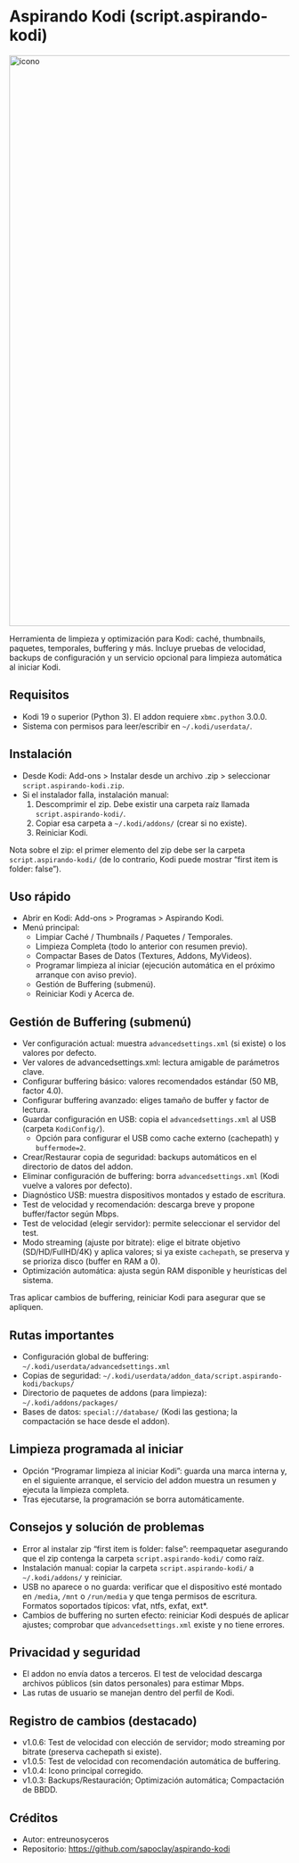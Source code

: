 # Aspirando Kodi (script.aspirando-kodi)

<img width="1024" height="1024" alt="icono" src="https://github.com/user-attachments/assets/3321db4d-e6e0-4619-9027-7db537574499" />

Herramienta de limpieza y optimización para Kodi: caché, thumbnails, paquetes, temporales, buffering y más. Incluye pruebas de velocidad, backups de configuración y un servicio opcional para limpieza automática al iniciar Kodi.

## Requisitos
- Kodi 19 o superior (Python 3). El addon requiere `xbmc.python` 3.0.0.
- Sistema con permisos para leer/escribir en `~/.kodi/userdata/`.

## Instalación
- Desde Kodi: Add-ons > Instalar desde un archivo .zip > seleccionar `script.aspirando-kodi.zip`.
- Si el instalador falla, instalación manual:
  1) Descomprimir el zip. Debe existir una carpeta raíz llamada `script.aspirando-kodi/`.
  2) Copiar esa carpeta a `~/.kodi/addons/` (crear si no existe).
  3) Reiniciar Kodi.

Nota sobre el zip: el primer elemento del zip debe ser la carpeta `script.aspirando-kodi/` (de lo contrario, Kodi puede mostrar “first item is folder: false”).

## Uso rápido
- Abrir en Kodi: Add-ons > Programas > Aspirando Kodi.
- Menú principal:
  - Limpiar Caché / Thumbnails / Paquetes / Temporales.
  - Limpieza Completa (todo lo anterior con resumen previo).
  - Compactar Bases de Datos (Textures, Addons, MyVideos).
  - Programar limpieza al iniciar (ejecución automática en el próximo arranque con aviso previo).
  - Gestión de Buffering (submenú).
  - Reiniciar Kodi y Acerca de.

## Gestión de Buffering (submenú)
- Ver configuración actual: muestra `advancedsettings.xml` (si existe) o los valores por defecto.
- Ver valores de advancedsettings.xml: lectura amigable de parámetros clave.
- Configurar buffering básico: valores recomendados estándar (50 MB, factor 4.0).
- Configurar buffering avanzado: eliges tamaño de buffer y factor de lectura.
- Guardar configuración en USB: copia el `advancedsettings.xml` al USB (carpeta `KodiConfig/`).
  - Opción para configurar el USB como cache externo (cachepath) y `buffermode=2`.
- Crear/Restaurar copia de seguridad: backups automáticos en el directorio de datos del addon.
- Eliminar configuración de buffering: borra `advancedsettings.xml` (Kodi vuelve a valores por defecto).
- Diagnóstico USB: muestra dispositivos montados y estado de escritura.
- Test de velocidad y recomendación: descarga breve y propone buffer/factor según Mbps.
- Test de velocidad (elegir servidor): permite seleccionar el servidor del test.
- Modo streaming (ajuste por bitrate): elige el bitrate objetivo (SD/HD/FullHD/4K) y aplica valores; si ya existe `cachepath`, se preserva y se prioriza disco (buffer en RAM a 0).
- Optimización automática: ajusta según RAM disponible y heurísticas del sistema.

Tras aplicar cambios de buffering, reiniciar Kodi para asegurar que se apliquen.

## Rutas importantes
- Configuración global de buffering: `~/.kodi/userdata/advancedsettings.xml`
- Copias de seguridad: `~/.kodi/userdata/addon_data/script.aspirando-kodi/backups/`
- Directorio de paquetes de addons (para limpieza): `~/.kodi/addons/packages/`
- Bases de datos: `special://database/` (Kodi las gestiona; la compactación se hace desde el addon).

## Limpieza programada al iniciar
- Opción “Programar limpieza al iniciar Kodi”: guarda una marca interna y, en el siguiente arranque, el servicio del addon muestra un resumen y ejecuta la limpieza completa.
- Tras ejecutarse, la programación se borra automáticamente.

## Consejos y solución de problemas
- Error al instalar zip “first item is folder: false”: reempaquetar asegurando que el zip contenga la carpeta `script.aspirando-kodi/` como raíz.
- Instalación manual: copiar la carpeta `script.aspirando-kodi/` a `~/.kodi/addons/` y reiniciar.
- USB no aparece o no guarda: verificar que el dispositivo esté montado en `/media`, `/mnt` o `/run/media` y que tenga permisos de escritura. Formatos soportados típicos: vfat, ntfs, exfat, ext*.
- Cambios de buffering no surten efecto: reiniciar Kodi después de aplicar ajustes; comprobar que `advancedsettings.xml` existe y no tiene errores.

## Privacidad y seguridad
- El addon no envía datos a terceros. El test de velocidad descarga archivos públicos (sin datos personales) para estimar Mbps.
- Las rutas de usuario se manejan dentro del perfil de Kodi.

## Registro de cambios (destacado)
- v1.0.6: Test de velocidad con elección de servidor; modo streaming por bitrate (preserva cachepath si existe).
- v1.0.5: Test de velocidad con recomendación automática de buffering.
- v1.0.4: Icono principal corregido.
- v1.0.3: Backups/Restauración; Optimización automática; Compactación de BBDD.

## Créditos
- Autor: entreunosyceros
- Repositorio: https://github.com/sapoclay/aspirando-kodi
